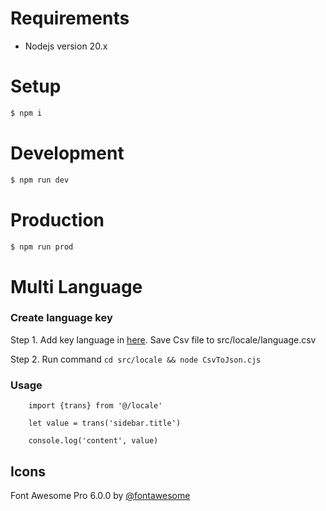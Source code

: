 # Requirements

- Nodejs version 20.x

# Setup

```bash
$ npm i
```

# Development

```bash
$ npm run dev
```

# Production

```bash
$ npm run prod
```

# Multi Language
### Create language key
Step 1. Add key language in [here](https://docs.google.com/spreadsheets/d/1QsytdxN02INf0C0nXEBKqQxXpA1eE_DpgbgEpr3Py5k/edit#gid=0). Save Csv file to src/locale/language.csv

Step 2. Run command `cd src/locale && node CsvToJson.cjs`

### Usage

```
    import {trans} from '@/locale'

    let value = trans('sidebar.title')

    console.log('content', value)
```

## Icons

Font Awesome Pro 6.0.0 by [@fontawesome](https://fontawesome.com)